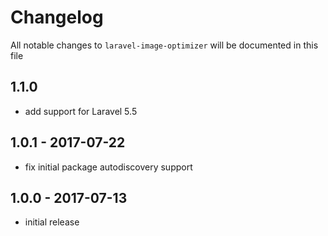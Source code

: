 # Changelog

All notable changes to `laravel-image-optimizer` will be documented in this file

## 1.1.0

- add support for Laravel 5.5

## 1.0.1 - 2017-07-22

- fix initial package autodiscovery support

## 1.0.0 - 2017-07-13

- initial release

